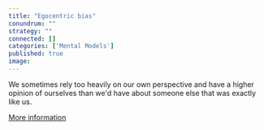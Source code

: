 ```yaml
---
title: "Egocentric bias"
conundrum: ""
strategy: ""
connected: []
categories: ['Mental Models']
published: true
image: 
---
```


We sometimes rely too heavily on our own perspective and have a higher opinion of ourselves than we'd have about someone else that was exactly like us.

[More information](https://en.wikipedia.org/wiki/Egocentric_bias)


